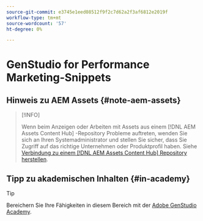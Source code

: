 ```yaml
---
source-git-commit: e3745e1eed08512f9f2c7d62a2f3af6812e2019f
workflow-type: tm+mt
source-wordcount: '57'
ht-degree: 0%

---
```

# GenStudio for Performance Marketing-Snippets

## Hinweis zu AEM Assets {#note-aem-assets}

>[!INFO]
>
>Wenn beim Anzeigen oder Arbeiten mit Assets aus einem [!DNL AEM Assets Content Hub] -Repository Probleme auftreten, wenden Sie sich an Ihren Systemadministrator und stellen Sie sicher, dass Sie Zugriff auf das richtige Unternehmen oder Produktprofil haben. Siehe [Verbindung zu einem [!DNL AEM Assets Content Hub] Repository herstellen](/help/user-guide/content/connect-aem-repo.md).

## Tipp zu akademischen Inhalten {#in-academy}

>[!TIP]
>
>Bereichern Sie Ihre Fähigkeiten in diesem Bereich mit der [Adobe GenStudio Academy](https://learningmanager.adobe.com/genstudioacademy).
